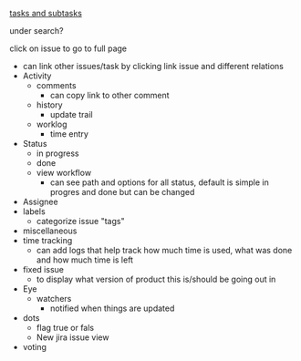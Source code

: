 [tasks and subtasks](https://www.udemy.com/course/the-complete-guide-to-jira-with-real-world-examples/learn/lecture/6722820#content)

under search?

click on issue to go to full page

- can link other issues/task by clicking link issue and different relations
- Activity
	- comments
		- can copy link to other comment
	- history
		- update trail
	- worklog
		- time entry
- Status
	- in progress
	- done
	- view workflow
		- can see path and options for all status, default is simple in progres and done but can be changed
- Assignee 
- labels
	- categorize issue "tags"
- miscellaneous
- time tracking 
	- can add logs that help track how much time is used, what was done and how much time is left
- fixed issue
	- to display what version of product this is/should be going out in
- Eye
	- watchers
		- notified when things are updated
- dots
	- flag  true or fals
	- New jira issue view
- voting

